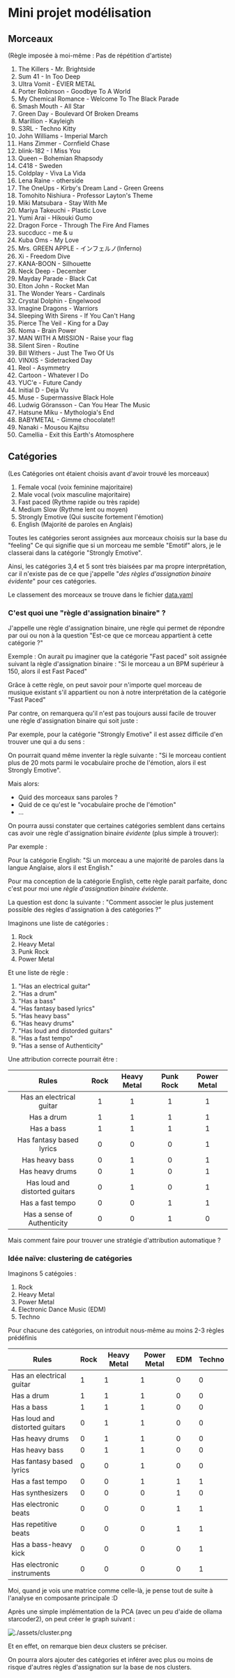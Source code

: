 # Mini projet modélisation

## Morceaux

(Règle imposée à moi-même : Pas de répétition d'artiste)

1. The Killers - Mr. Brightside
2. Sum 41 - In Too Deep
3. Ultra Vomit - ÉVIER METAL
4. Porter Robinson - Goodbye To A World
5. My Chemical Romance - Welcome To The Black Parade
6. Smash Mouth - All Star
7. Green Day - Boulevard Of Broken Dreams
8. Marillion - Kayleigh
9. S3RL - Techno Kitty
10. John Williams - Imperial March
11. Hans Zimmer - Cornfield Chase
12. blink-182 - I Miss You
13. Queen – Bohemian Rhapsody
14. C418 - Sweden
15. Coldplay - Viva La Vida
16. Lena Raine - otherside
17. The OneUps - Kirby's Dream Land - Green Greens
18. Tomohito Nishiura - Professor Layton's Theme
19. Miki Matsubara - Stay With Me
20. Mariya Takeuchi - Plastic Love
21. Yumi Arai - Hikouki Gumo
22. Dragon Force - Through The Fire And Flames
23. succducc - me & u
24. Kuba Oms - My Love
25. Mrs. GREEN APPLE - インフェルノ(Inferno)
26. Xi - Freedom Dive
27. KANA-BOON - Silhouette
28. Neck Deep - December
29. Mayday Parade - Black Cat
30. Elton John - Rocket Man
31. The Wonder Years - Cardinals
32. Crystal Dolphin - Engelwood
33. Imagine Dragons - Warriors
34. Sleeping With Sirens - If You Can't Hang
35. Pierce The Veil - King for a Day
36. Noma - Brain Power
37. MAN WITH A MISSION - Raise your flag
38. Silent Siren - Routine
39. Bill Withers - Just The Two Of Us
40. VINXIS - Sidetracked Day
41. Reol - Asymmetry
42. Cartoon - Whatever I Do
43. YUC'e - Future Candy
44. Initial D - Deja Vu
45. Muse - Supermassive Black Hole
46. Ludwig Göransson - Can You Hear The Music
47. Hatsune Miku - Mythologia's End
48. BABYMETAL - Gimme chocolate!!
49. Nanaki - Mousou Kajitsu
50. Camellia - Exit this Earth's Atomosphere

## Catégories

(Les Catégories ont étaient choisis avant d'avoir trouvé les morceaux)

1. Female vocal     (voix feminine majoritaire)
2. Male vocal       (voix masculine majoritaire)
3. Fast paced       (Rythme rapide ou très rapide)
4. Medium Slow      (Rythme lent ou moyen)
5. Strongly Emotive (Qui suscite fortement l'émotion)
6. English          (Majorité de paroles en Anglais)

Toutes les catégories seront assignées aux morceaux choisis sur la base du "feeling"
Ce qui signifie que si un morceau me semble "Emotif" alors, je le classerai dans la catégorie "Strongly Emotive".

Ainsi, les catégories 3,4 et 5 sont très biaisées par ma propre interprétation, car il n'existe pas de ce que j'appelle "*des règles d'assignation binaire évidente*" pour ces catégories.

Le classement des morceaux se trouve dans le fichier [data.yaml](./data.yaml)

### C'est quoi une "règle d'assignation binaire" ?

J'appelle une règle d'assignation binaire, une règle qui permet de répondre par oui ou non à la question "Est-ce que ce morceau appartient à cette catégorie ?"

Exemple :
On aurait pu imaginer que la catégorie "Fast paced" soit assignée suivant la règle d'assignation binaire : "Si le morceau a un BPM supérieur à 150, alors il est Fast Paced"

Grâce à cette règle, on peut savoir pour n'importe quel morceau de musique existant s'il appartient ou non à notre interprétation de la catégorie "Fast Paced"

Par contre, on remarquera qu'il n'est pas toujours aussi facile de trouver une règle d'assignation binaire qui soit juste :

Par exemple, pour la catégorie "Strongly Emotive" il est assez difficile d'en trouver une qui a du sens :

On pourrait quand même inventer la règle suivante : "Si le morceau contient plus de 20 mots parmi le vocabulaire proche de l'émotion, alors il est Strongly Emotive".

Mais alors:

- Quid des morceaux sans paroles ?
- Quid de ce qu'est le "vocabulaire proche de l'émotion"
- ...

On pourra aussi constater que certaines catégories semblent dans certains cas avoir une règle d'assignation binaire *évidente* (plus simple à trouver):

Par exemple :

Pour la catégorie English: "Si un morceau a une majorité de paroles dans la langue Anglaise, alors il est English."

Pour ma conception de la catégorie English, cette règle parait parfaite, donc c'est pour moi une *règle d'assignation binaire évidente*.

La question est donc la suivante : "Comment associer le plus justement possible des règles d'assignation à des catégories ?"

Imaginons une liste de catégories :

1. Rock
2. Heavy Metal
3. Punk Rock
4. Power Metal

Et une liste de règle :

1. "Has an electrical guitar"
2. "Has a drum"
3. "Has a bass"
4. "Has fantasy based lyrics"
5. "Has heavy bass"
6. "Has heavy drums"
7. "Has loud and distorded guitars"
8. "Has a fast tempo"
9. "Has a sense of Authenticity"

Une attribution correcte pourrait être :

| Rules                           | Rock | Heavy Metal | Punk Rock | Power Metal |
|:-------------------------------:|:----:|:-----------:|:---------:|:-----------:|
| Has an electrical guitar        | 1    | 1           | 1         | 1           |
| Has a drum                      | 1    | 1           | 1         | 1           |
| Has a bass                      | 1    | 1           | 1         | 1           |
| Has fantasy based lyrics        | 0    | 0           | 0         | 1           |
| Has heavy bass                  | 0    | 1           | 0         | 1           |
| Has heavy drums                 | 0    | 1           | 0         | 1           |
| Has loud and distorted guitars  | 0    | 1           | 0         | 1           |
| Has a fast tempo                | 0    | 0           | 1         | 1           |
| Has a sense of Authenticity     | 0    | 0           | 1         | 0           |

Mais comment faire pour trouver une stratégie d'attribution automatique ?

### Idée naïve: clustering de catégories

Imaginons 5 catégoies : 

1. Rock
2. Heavy Metal
3. Power Metal
4. Electronic Dance Music (EDM)
5. Techno

Pour chacune des catégories, on introduit nous-même au moins 2-3 règles prédéfinis

| Rules                            | Rock | Heavy Metal | Power Metal | EDM | Techno |
|----------------------------------|------|-------------|-------------|-----|--------|
| Has an electrical guitar         | 1    | 1           | 1           | 0   | 0      |
| Has a drum                       | 1    | 1           | 1           | 0   | 0      |
| Has a bass                       | 1    | 1           | 1           | 0   | 0      |
| Has loud and distorted guitars   | 0    | 1           | 1           | 0   | 0      |
| Has heavy drums                  | 0    | 1           | 1           | 0   | 0      |
| Has heavy bass                   | 0    | 1           | 1           | 0   | 0      |
| Has fantasy based lyrics         | 0    | 0           | 1           | 0   | 0      |
| Has a fast tempo                 | 0    | 0           | 1           | 1   | 1      |
| Has synthesizers                 | 0    | 0           | 0           | 1   | 0      |
| Has electronic beats             | 0    | 0           | 0           | 1   | 1      |
| Has repetitive beats             | 0    | 0           | 0           | 1   | 1      |
| Has a bass-heavy kick            | 0    | 0           | 0           | 0   | 1      |
| Has electronic instruments       | 0    | 0           | 0           | 0   | 1      |

Moi, quand je vois une matrice comme celle-là, je pense tout de suite à l'analyse en composante principale :D

Après une simple implémentation de la PCA (avec un peu d'aide de ollama starcoder2), on peut créer le graph suivant :

![./assets/cluster.png](./assets/cluster.png)

Et en effet, on remarque bien deux clusters se préciser.

On pourra alors ajouter des catégories et inférer avec plus ou moins de risque d'autres règles d'assignation sur la base de nos clusters.


